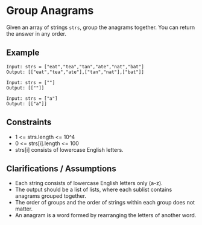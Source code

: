 # Group Anagrams

Given an array of strings `strs`, group the anagrams together. You can return the answer in any order.

## Example

```
Input: strs = ["eat","tea","tan","ate","nat","bat"]
Output: [["eat","tea","ate"],["tan","nat"],["bat"]]

Input: strs = [""]
Output: [[""]]

Input: strs = ["a"]
Output: [["a"]]
```

## Constraints
- 1 <= strs.length <= 10^4
- 0 <= strs[i].length <= 100
- strs[i] consists of lowercase English letters.

## Clarifications / Assumptions
- Each string consists of lowercase English letters only (a-z).
- The output should be a list of lists, where each sublist contains anagrams grouped together.
- The order of groups and the order of strings within each group does not matter.
- An anagram is a word formed by rearranging the letters of another word. 